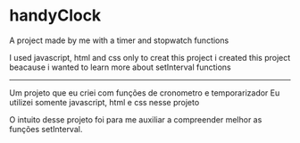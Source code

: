 # handyClock
A project made by me with a timer and stopwatch functions

I used javascript, html and css only to creat this project
i created this project beacause i wanted to learn more about setInterval functions

----------------------------------------------------------------------------------------

Um projeto que eu criei com funções de cronometro e temporarizador
Eu utilizei somente javascript, html e css nesse projeto

O intuito desse projeto foi para me auxiliar a compreender melhor as funções setInterval.
